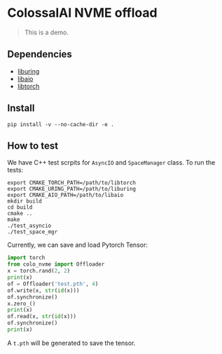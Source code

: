 # ColossalAI NVME offload

> This is a demo.

## Dependencies

- [liburing](https://github.com/axboe/liburing)
- [libaio](https://pagure.io/libaio)
- [libtorch](https://github.com/pytorch/pytorch)

## Install

```shell
pip install -v --no-cache-dir -e .
```

## How to test

We have C++ test scrpits for `AsyncIO` and `SpaceManager` class. To run the tests:

```shell
export CMAKE_TORCH_PATH=/path/to/libtorch
export CMAKE_URING_PATH=/path/to/liburing
export CMAKE_AIO_PATH=/path/to/libaio
mkdir build
cd build
cmake ..
make
./test_asyncio
./test_space_mgr
```

Currently, we can save and load Pytorch Tensor:

```python
import torch
from colo_nvme import Offloader
x = torch.rand(2, 2)
print(x)
of = Offloader('test.pth', 4)
of.write(x, str(id(x)))
of.synchronize()
x.zero_()
print(x)
of.read(x, str(id(x)))
of.synchronize()
print(x)
```

A `t.pth` will be generated to save the tensor.
